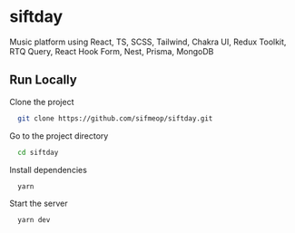# siftday

Music platform using React, TS, SCSS, Tailwind, Chakra UI, Redux Toolkit, RTQ Query, React Hook Form, Nest, Prisma, MongoDB

## Run Locally

Clone the project

```bash
  git clone https://github.com/sifmeop/siftday.git
```

Go to the project directory

```bash
  cd siftday
```

Install dependencies

```bash
  yarn
```

Start the server

```bash
  yarn dev
```
